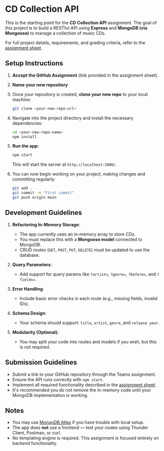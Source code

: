 # CD Collection API

This is the starting point for the **CD Collection API** assignment. The goal of this project is to build a RESTful API using **Express** and **MongoDB (via Mongoose)** to manage a collection of music CDs.

For full project details, requirements, and grading criteria, refer to the [assignment sheet](https://menglishca.github.io/keyin-course-notes/databases/qaps/qap-3/).

## Setup Instructions

1. **Accept the GitHub Assignment** (link provided in the assignment sheet).

1. **Name your new repository**

1. Once your repository is created, **clone your new repo** to your local machine:
    ```bash
    git clone <your-new-repo-url>
    ```

1. Navigate into the project directory and install the necessary dependencies:
    ```bash
    cd <your-new-repo-name>
    npm install
    ```

1. **Run the app:**
    ```bash
    npm start
    ```
    This will start the server at `http://localhost:3000/`.

1. You can now begin working on your project, making changes and committing regularly:
    ```bash
    git add .
    git commit -m "First commit"
    git push origin main
    ```


## Development Guidelines

1. **Refactoring In-Memory Storage**:
   - The app currently uses an in-memory array to store CDs.
   - You must replace this with a **Mongoose model** connected to MongoDB.
   - CRUD routes (`GET`, `POST`, `PUT`, `DELETE`) must be updated to use the database.

2. **Query Parameters**:
   - Add support for query params like `?artist=`, `?genre=`, `?before=`, and `?fields=`.

3. **Error Handling**:
   - Include basic error checks in each route (e.g., missing fields, invalid IDs).

4. **Schema Design**:
   - Your schema should support: `title`, `artist`, `genre`, and `release year`.

5. **Modularity (Optional)**:
   - You may split your code into routes and models if you wish, but this is not required.

## Submission Guidelines
- Submit a link to your GitHub repository through the Teams assignment.
- Ensure the API runs correctly with `npm start`.
- Implement all required functionality described in the [assignment sheet](https://menglishca.github.io/keyin-course-notes/databases/qaps/qap-3/).
- It's recommended you do not remove the in-memory code until your MongoDB implementation is working.

## Notes
- You may use [MongoDB Atlas](https://www.mongodb.com/atlas/database) if you have trouble with local setup.
- The app does **not** use a frontend — test your routes using Thunder Client, Postman, or curl.
- No templating engine is required. This assignment is focused entirely on backend functionality.
